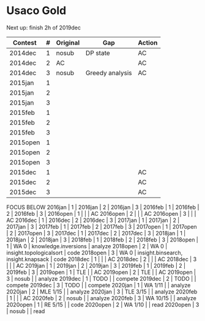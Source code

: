 # Usaco Gold

Next up: finish 2h of 2019dec

|Contest | # | Original | Gap | Action |
|--------|---|----------|-----|--------|
2014dec  | 1 | nosub    | DP state | AC
2014dec  | 2 | AC | | AC
2014dec  | 3 | nosub    | Greedy analysis | AC
2015jan  | 1 |
2015jan  | 2 |
2015jan  | 3 |
2015feb  | 1 |
2015feb  | 2 |
2015feb  | 3 |
2015open | 1 |
2015open | 2 |
2015open | 3 |
2015dec  | 1 | | | AC
2015dec  | 2 | | | AC
2015dec  | 3 | | | AC
FOCUS BELOW
2016jan  | 1 |
2016jan  | 2 |
2016jan  | 3 |
2016feb  | 1 |
2016feb  | 2 |
2016feb  | 3 |
2016open | 1 | | | AC
2016open | 2 | | | AC
2016open | 3 | | | AC
2016dec  | 1 |
2016dec  | 2 |
2016dec  | 3 |
2017jan  | 1 |
2017jan  | 2 |
2017jan  | 3 |
2017feb  | 1 |
2017feb  | 2 |
2017feb  | 3 |
2017open | 1 |
2017open | 2 |
2017open | 3 |
2017dec  | 1 |
2017dec  | 2 |
2017dec  | 3 |
2018jan  | 1 |
2018jan  | 2 |
2018jan  | 3 |
2018feb  | 1 |
2018feb  | 2 |
2018feb  | 3 |
2018open | 1 | WA 0     | knowledge.inversions | analyze
2018open | 2 | WA 0     | insight.topologicalsort | code
2018open | 3 | WA 0     | insight.binsearch, insight.knapsack | code
2018dec  | 1 | | | AC
2018dec  | 2 | | | AC
2018dec  | 3 | | | AC
2019jan  | 1 |
2019jan  | 2 |
2019jan  | 3 |
2019feb  | 1 |
2019feb  | 2 |
2019feb  | 3 |
2019open | 1 | TLE | | AC
2019open | 2 | TLE | | AC
2019open | 3 | nosub | | analyze
2019dec  | 1 | TODO | | compete
2019dec  | 2 | TODO | | compete
2019dec  | 3 | TODO | | compete
2020jan  | 1 | WA 1/11  | | analyze
2020jan  | 2 | MLE 1/15 | | analyze
2020jan  | 3 | TLE 3/15 | | analyze
2020feb  | 1 | | | AC
2020feb  | 2 | nosub | | analyze
2020feb  | 3 | WA 10/15 | | analyze
2020open | 1 | RE 5/15 | | code
2020open | 2 | WA 1/10 | | read
2020open | 3 | nosub | | read

